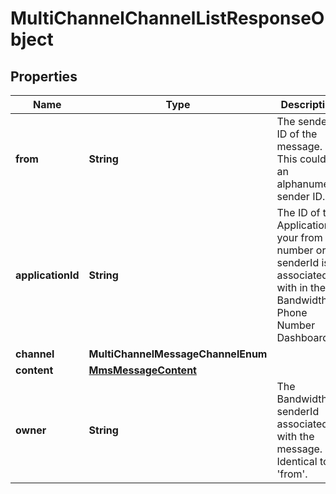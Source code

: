 

# MultiChannelChannelListResponseObject


## Properties

| Name | Type | Description | Notes |
|------------ | ------------- | ------------- | -------------|
|**from** | **String** | The sender ID of the message. This could be an alphanumeric sender ID. |  |
|**applicationId** | **String** | The ID of the Application your from number or senderId is associated with in the Bandwidth Phone Number Dashboard. |  |
|**channel** | **MultiChannelMessageChannelEnum** |  |  |
|**content** | [**MmsMessageContent**](MmsMessageContent.md) |  |  |
|**owner** | **String** | The Bandwidth senderId associated with the message. Identical to &#39;from&#39;. |  |



